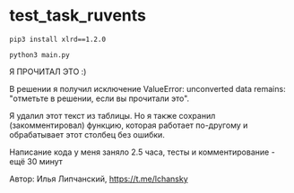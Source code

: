 # test_task_ruvents

```
pip3 install xlrd==1.2.0
```
```
python3 main.py
```

Я ПРОЧИТАЛ ЭТО :)

В решении я получил исключение ValueError: unconverted data remains: 
"отметьте в решении, если вы прочитали это".

Я удалил этот текст из таблицы. Но я также сохранил (закомментировал) функцию, 
которая работает по-другому и обрабатывает этот столбец без ошибки.

Написание кода у меня заняло 2.5 часа, тесты и комментирование - ещё 30 минут

Автор: Илья Липчанский, https://t.me/lchansky